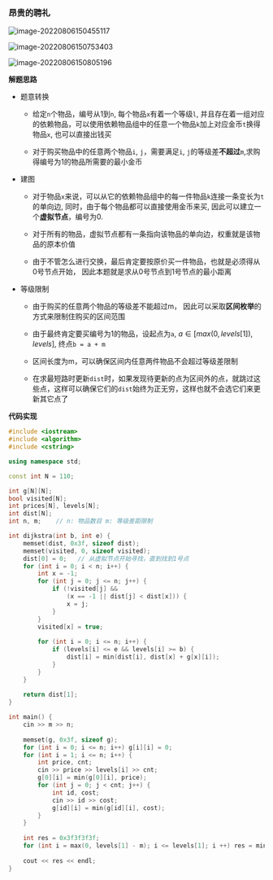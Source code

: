 ### 昂贵的聘礼

![image-20220806150455117](http://www.cdn.liver0377.xyz/typora/202208061504217.png)

![image-20220806150753403](http://www.cdn.liver0377.xyz/typora/202208061507487.png)

![image-20220806150805196](http://www.cdn.liver0377.xyz/typora/202208061508320.png)



**解题思路**

- 题意转换

  - 给定`n`个物品，编号从1到`n`, 每个物品`x`有着一个等级`l`, 并且存在着一组对应的依赖物品，可以使用依赖物品组中的任意一个物品`k`加上对应金币`t`换得物品`x`, 也可以直接出钱买

  - 对于购买物品中的任意两个物品`i`, `j`，需要满足`i`, `j`的等级差**不超过**`m`,求购得编号为1的物品所需要的最小金币

- 建图

  - 对于物品`x`来说，可以从它的依赖物品组中的每一件物品`k`连接一条变长为`t`的单向边, 同时，由于每个物品都可以直接使用金币来买, 因此可以建立一个**虚拟节点**，编号为0. 

  - 对于所有的物品，虚拟节点都有一条指向该物品的单向边，权重就是该物品的原本价值

  - 由于不管怎么进行交换，最后肯定要按原价买一件物品，也就是必须得从0号节点开始， 因此本题就是求从0号节点到1号节点的最小距离

- 等级限制

  - 由于购买的任意两个物品的等级差不能超过m， 因此可以采取**区间枚举**的方式来限制住购买的区间范围

  - 由于最终肯定要买编号为1的物品，设起点为`a`, $a \in [max(0, levels[1]), levels]$, 终点`b = a + m`
  - 区间长度为m，可以确保区间内任意两件物品不会超过等级差限制
  - 在求最短路时更新`dist`时，如果发现待更新的点为区间外的点，就跳过这些点，这样可以确保它们的`dist`始终为正无穷，这样也就不会选它们来更新其它点了



**代码实现**

```cc
#include <iostream>
#include <algorithm>
#include <cstring>

using namespace std;

const int N = 110;

int g[N][N];
bool visited[N];
int prices[N], levels[N];
int dist[N];
int n, m;    // n: 物品数目 m: 等级差距限制

int dijkstra(int b, int e) {
    memset(dist, 0x3f, sizeof dist);
    memset(visited, 0, sizeof visited);
    dist[0] = 0;   // 从虚拟节点开始寻找，直到找到1号点
    for (int i = 0; i < n; i++) {
        int x = -1;
        for (int j = 0; j <= n; j++) {
            if (!visited[j] && 
                (x == -1 || dist[j] < dist[x])) {
                x = j;
            }
        }
        visited[x] = true;
        
        for (int i = 0; i <= n; i++) {
            if (levels[i] <= e && levels[i] >= b) {
                dist[i] = min(dist[i], dist[x] + g[x][i]);
            }
        }
    }
    
    return dist[1];
}

int main() {
    cin >> m >> n;
    
    memset(g, 0x3f, sizeof g);
    for (int i = 0; i <= n; i++) g[i][i] = 0;
    for (int i = 1; i <= n; i++) {
        int price, cnt;
        cin >> price >> levels[i] >> cnt;
        g[0][i] = min(g[0][i], price);
        for (int j = 0; j < cnt; j++) {
            int id, cost;
            cin >> id >> cost;
            g[id][i] = min(g[id][i], cost);
        }
    }
    
    int res = 0x3f3f3f3f;
    for (int i = max(0, levels[1] - m); i <= levels[1]; i ++) res = min(res, dijkstra(i, i + m));
    
    cout << res << endl;
}
```

